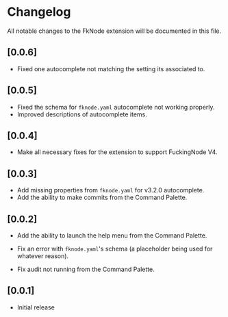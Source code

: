 # Changelog

All notable changes to the FkNode extension will be documented in this file.

## [0.0.6]

- Fixed one autocomplete not matching the setting its associated to.

## [0.0.5]

- Fixed the schema for `fknode.yaml` autocomplete not working properly.
- Improved descriptions of autocomplete items.

## [0.0.4]

- Make all necessary fixes for the extension to support FuckingNode V4.

## [0.0.3]

- Add missing properties from `fknode.yaml` for v3.2.0 autocomplete.
- Add the ability to make commits from the Command Palette.

## [0.0.2]

- Add the ability to launch the help menu from the Command Palette.

- Fix an error with `fknode.yaml`'s schema (a placeholder being used for whatever reason).
- Fix audit not running from the Command Palette.

## [0.0.1]

- Initial release
